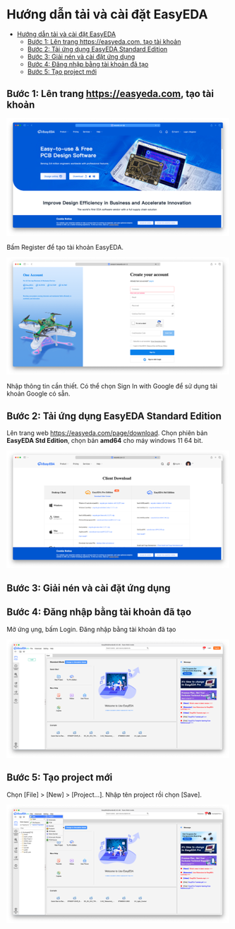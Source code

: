 # Hướng dẫn tải và cài đặt EasyEDA

- [Hướng dẫn tải và cài đặt EasyEDA](#hướng-dẫn-tải-và-cài-đặt-easyeda)
	- [Bước 1: Lên trang https://easyeda.com, tạo tài khoản](#bước-1-lên-trang-httpseasyedacom-tạo-tài-khoản)
	- [Bước 2: Tải ứng dụng EasyEDA Standard Edition](#bước-2-tải-ứng-dụng-easyeda-standard-edition)
	- [Bước 3: Giải nén và cài đặt ứng dụng](#bước-3-giải-nén-và-cài-đặt-ứng-dụng)
	- [Bước 4: Đăng nhập bằng tài khoản đã tạo](#bước-4-đăng-nhập-bằng-tài-khoản-đã-tạo)
	- [Bước 5: Tạo project mới](#bước-5-tạo-project-mới)


## Bước 1: Lên trang https://easyeda.com, tạo tài khoản

![alt text](<images/Screenshot 2024-09-28 at 18.03.41.png>)

Bấm Register để tạo tài khoản EasyEDA.

![alt text](<images/Screenshot 2024-09-28 at 18.04.14.png>)

Nhập thông tin cần thiết. Có thể chọn Sign In with Google để sử dụng tài khoản Google có sẵn.

## Bước 2: Tải ứng dụng EasyEDA Standard Edition

Lên trang web https://easyeda.com/page/download. Chọn phiên bản **EasyEDA Std Edition**, chọn bản **amd64** cho máy windows 11 64 bit.

![alt text](<images/Screenshot 2024-09-28 at 18.06.06.png>)

## Bước 3: Giải nén và cài đặt ứng dụng

## Bước 4: Đăng nhập bằng tài khoản đã tạo

Mở ứng ụng, bấm Login. Đăng nhập bằng tài khoản đã tạo

![alt text](<images/Screenshot 2024-09-28 at 18.08.51.png>)

## Bước 5: Tạo project mới

Chọn [File] > [New] > [Project...]. Nhập tên project rồi chọn [Save].

![alt text](<images/Screenshot 2024-09-28 at 18.10.03.png>)